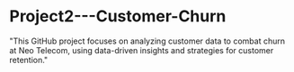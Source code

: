 # Project2---Customer-Churn
"This GitHub project focuses on analyzing customer data to combat churn at Neo Telecom, using data-driven insights and strategies for customer retention."
